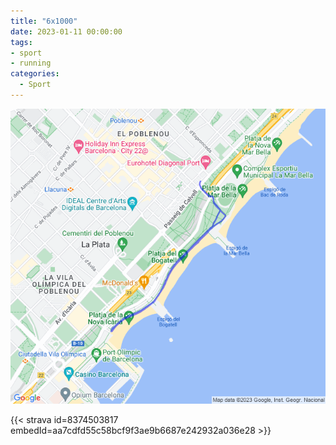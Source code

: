 ```yaml
---
title: "6x1000"
date: 2023-01-11 00:00:00
tags:
- sport
- running
categories:
  - Sport
---
```


![](images/20230111-activity-map.png)

{{< strava id=8374503817 embedId=aa7cdfd55c58bcf9f3ae9b6687e242932a036e28 >}}
